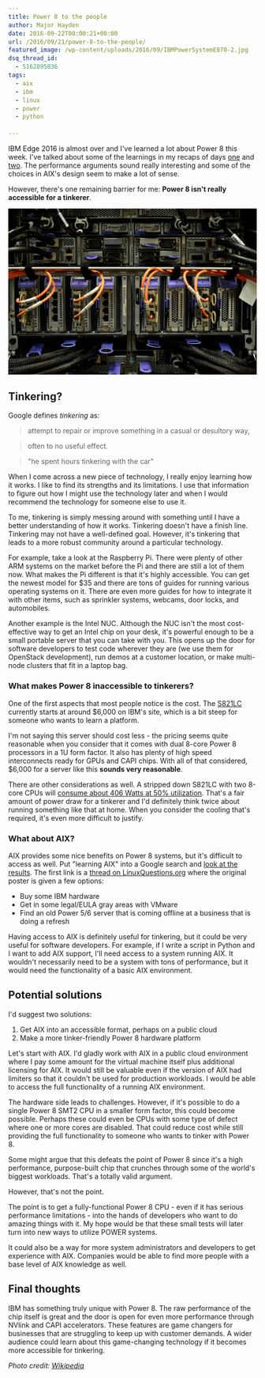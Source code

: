 ```yaml
---
title: Power 8 to the people
author: Major Hayden
date: 2016-09-22T00:00:21+00:00
url: /2016/09/21/power-8-to-the-people/
featured_image: /wp-content/uploads/2016/09/IBMPowerSystemE870-2.jpg
dsq_thread_id:
  - 5162895836
tags:
  - aix
  - ibm
  - linux
  - power
  - python

---
```

IBM Edge 2016 is almost over and I've learned a lot about Power 8 this week. I've talked about some of the learnings in my recaps of days [one][1] and [two][2]. The performance arguments sound really interesting and some of the choices in AIX's design seem to make a lot of sense.

However, there's one remaining barrier for me: **Power 8 isn't really accessible for a tinkerer**.

![3]

## Tinkering?

Google defines _tinkering_ as:

> attempt to repair or improve something in a casual or desultory way,

> often to no useful effect.

> "he spent hours tinkering with the car"

When I come across a new piece of technology, I really enjoy learning how it works. I like to find its strengths and its limitations. I use that information to figure out how I might use the technology later and when I would recommend the technology for someone else to use it.

To me, tinkering is simply messing around with something until I have a better understanding of how it works. Tinkering doesn't have a finish line. Tinkering may not have a well-defined goal. However, it's tinkering that leads to a more robust community around a particular technology.

For example, take a look at the Raspberry Pi. There were plenty of other ARM systems on the market before the Pi and there are still a lot of them now. What makes the Pi different is that it's highly accessible. You can get the newest model for $35 and there are tons of guides for running various operating systems on it. There are even more guides for how to integrate it with other items, such as sprinkler systems, webcams, door locks, and automobiles.

Another example is the Intel NUC. Although the NUC isn't the most cost-effective way to get an Intel chip on your desk, it's powerful enough to be a small portable server that you can take with you. This opens up the door for software developers to test code wherever they are (we use them for OpenStack development), run demos at a customer location, or make multi-node clusters that fit in a laptop bag.

### What makes Power 8 inaccessible to tinkerers?

One of the first aspects that most people notice is the cost. The [S821LC][4] currently starts at around $6,000 on IBM's site, which is a bit steep for someone who wants to learn a platform.

I'm not saying this server should cost less - the pricing seems quite reasonable when you consider that it comes with dual 8-core Power 8 processors in a 1U form factor. It also has plenty of high speed interconnects ready for GPUs and CAPI chips. With all of that considered, $6,000 for a server like this **sounds very reasonable**.

There are other considerations as well. A stripped down S821LC with two 8-core CPUs will [consume about 406 Watts at 50% utilization][5]. That's a fair amount of power draw for a tinkerer and I'd definitely think twice about running something like that at home. When you consider the cooling that's required, it's even more difficult to justify.

### What about AIX?

AIX provides some nice benefits on Power 8 systems, but it's difficult to access as well. Put "learning AIX" into a Google search and [look at the results][6]. The first link is a [thread on LinuxQuestions.org][7] where the original poster is given a few options:

  * Buy some IBM hardware
  * Get in some legal/EULA gray areas with VMware
  * Find an old Power 5/6 server that is coming offline at a business that is doing a refresh

Having access to AIX is definitely useful for tinkering, but it could be very useful for software developers. For example, if I write a script in Python and I want to add AIX support, I'll need access to a system running AIX. It wouldn't necessarily need to be a system with tons of performance, but it would need the functionality of a basic AIX environment.

## Potential solutions

I'd suggest two solutions:

  1. Get AIX into an accessible format, perhaps on a public cloud
  2. Make a more tinker-friendly Power 8 hardware platform

Let's start with AIX. I'd gladly work with AIX in a public cloud environment where I pay some amount for the virtual machine itself plus additional licensing for AIX. It would still be valuable even if the version of AIX had limiters so that it couldn't be used for production workloads. I would be able to access the full functionality of a running AIX environment.

The hardware side leads to challenges. However, if it's possible to do a single Power 8 SMT2 CPU in a smaller form factor, this could become possible. Perhaps these could even be CPUs with some type of defect where one or more cores are disabled. That could reduce cost while still providing the full functionality to someone who wants to tinker with Power 8.

Some might argue that this defeats the point of Power 8 since it's a high performance, purpose-built chip that crunches through some of the world's biggest workloads. That's a totally valid argument.

However, that's not the point.

The point is to get a fully-functional Power 8 CPU - even if it has serious performance limitations - into the hands of developers who want to do amazing things with it. My hope would be that these small tests will later turn into new ways to utilize POWER systems.

It could also be a way for more system administrators and developers to get experience with AIX. Companies would be able to find more people with a base level of AIX knowledge as well.

## Final thoughts

IBM has something truly unique with Power 8. The raw performance of the chip itself is great and the door is open for even more performance through NVlink and CAPI accelerators. These features are game changers for businesses that are struggling to keep up with customer demands. A wider audience could learn about this game-changing technology if it becomes more accessible for tinkering.

_Photo credit: [Wikipedia][8]_

 [1]: /2016/09/20/ibm-edge-2016-day-1-recap/
 [2]: https://major.io/2016/09/21/ibm-edge-2016-day-2-recap/
 [3]: /wp-content/uploads/2016/09/IBMPowerSystemE870-2.jpg
 [4]: http://www-03.ibm.com/systems/power/hardware/s821lc/index.html
 [5]: http://www-912.ibm.com/see/EnergyEstimator
 [6]: https://www.google.com/search?q=learning+AIX
 [7]: http://www.linuxquestions.org/questions/aix-43/cheapest-way-to-learn-aix-4175534982/
 [8]: https://commons.wikimedia.org/wiki/File:IBMPowerSystemE870-2.jpg
